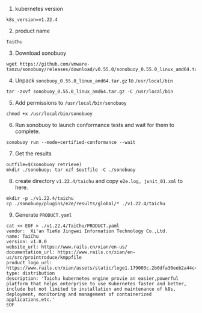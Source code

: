 1. kubernetes version
```
k8s_version=v1.22.4
```
2. product name
```
TaiChu 
```
3. Download sonobuoy
```
wget https://github.com/vmware-tanzu/sonobuoy/releases/download/v0.55.0/sonobuoy_0.55.0_linux_amd64.tar.gz
```

4. Unpack ```sonobuoy_0.55.0_linux_amd64.tar.gz``` to ```/usr/local/bin```
```
tar -zxvf sonobuoy_0.55.0_linux_amd64.tar.gz -C /usr/local/bin
```

5. Add permissions to ```/usr/local/bin/sonobuoy```
```
chmod +x /usr/local/bin/sonobuoy
```

6. Run sonobuoy to launch conformance tests and wait for them to complete.
```
sonobuoy run --mode=certified-conformance --wait
```

7. Get the results
```
outfile=$(sonobuoy retrieve)
mkdir ./sonobuoy; tar xzf $outfile -C ./sonobuoy
```

8. create directory ```v1.22.4/taichu``` and copy  ```e2e.log, junit_01.xml``` to here.
```
mkdir -p ./v1.22.4/taichu
cp ./sonobuoy/plugins/e2e/results/global/* ./v1.22.4/taichu
```

9. Generate ```PRODUCT.yaml```
```
cat << EOF > ./v1.22.4/TaiChu/PRODUCT.yaml
vendor:  Xi'an TieKe Jingwei Information Technology Co.,Ltd. 
name: TaiChu
version: v1.0.0
website_url: https://www.rails.cn/xian/en-us/
documentation_url: https://www.rails.cn/xian/en-us/src/prointroduce/kmppfile
product_logo_url: https://www.rails.cn/xian/assets/static/logo1.179003c.2b0dfa30eeb2a44c4d53445a8da814de.svg
type: distribution
description: 'Taichu kubernetes engine provie an easier,powerful platform that helps enterprise to use Kubernetes faster and better, include but not limited to installation and maintenance of k8s, deployment, monitoring and management of containerized applications,etc.'
EOF
```